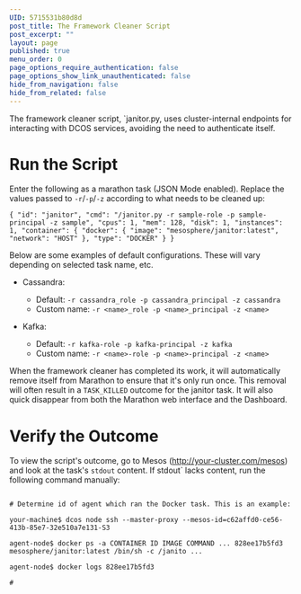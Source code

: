 ```yaml
---
UID: 5715531b80d8d
post_title: The Framework Cleaner Script
post_excerpt: ""
layout: page
published: true
menu_order: 0
page_options_require_authentication: false
page_options_show_link_unauthenticated: false
hide_from_navigation: false
hide_from_related: false
---
```

The framework cleaner script, `janitor.py, uses cluster-internal endpoints for interacting with DCOS services, avoiding the need to authenticate itself.

# Run the Script

Enter the following as a marathon task (JSON Mode enabled). Replace the values passed to `-r`/`-p`/`-z` according to what needs to be cleaned up:

`{
  "id": "janitor",
  "cmd": "/janitor.py -r sample-role -p sample-principal -z sample",
  "cpus": 1,
  "mem": 128,
  "disk": 1,
  "instances": 1,
  "container": {
    "docker": {
      "image": "mesosphere/janitor:latest",
      "network": "HOST"
    },
    "type": "DOCKER"
  }
}`

Below are some examples of default configurations. These will vary depending on selected task name, etc.

*   Cassandra:
    
    *   Default: `-r cassandra_role -p cassandra_principal -z cassandra`
    *   Custom name: `-r <name>_role -p <name>_principal -z <name>`

*   Kafka:
    
    *   Default: `-r kafka-role -p kafka-principal -z kafka`
    *   Custom name: `-r <name>-role -p <name>-principal -z <name>`

When the framework cleaner has completed its work, it will automatically remove itself from Marathon to ensure that it's only run once. This removal will often result in a `TASK_KILLED` outcome for the janitor task. It will also quick disappear from both the Marathon web interface and the Dashboard.

# Verify the Outcome

To view the script's outcome, go to Mesos (http://your-cluster.com/mesos) and look at the task's `stdout` content. If stdout` lacks content, run the following command manually:

~~~

# Determine id of agent which ran the Docker task. This is an example:

your-machine$ dcos node ssh --master-proxy --mesos-id=c62affd0-ce56-413b-85e7-32e510a7e131-S3

agent-node$ docker ps -a CONTAINER ID IMAGE COMMAND ... 828ee17b5fd3 mesosphere/janitor:latest /bin/sh -c /janito ...

agent-node$ docker logs 828ee17b5fd3

# 

~~~